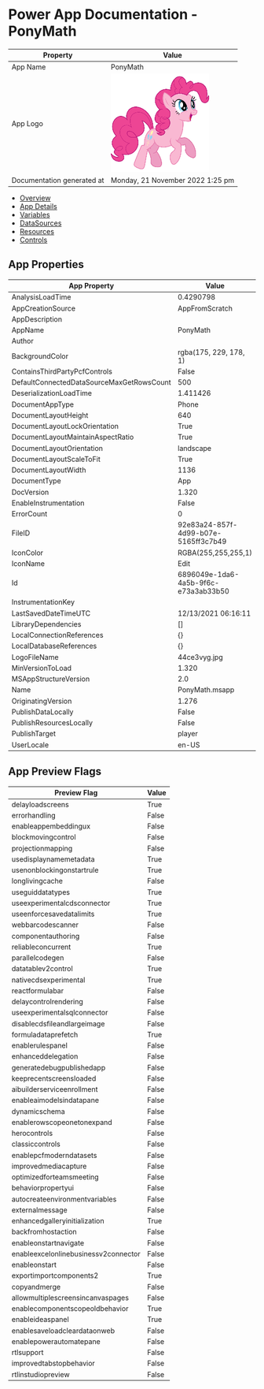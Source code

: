 ﻿# Power App Documentation \- PonyMath

| Property                   | Value                                                          |
| -------------------------- | -------------------------------------------------------------- |
| App Name                   | PonyMath                                                       |
| App Logo                   | <img alt="App Logo" src="resources/applogo.png" width="200" /> |
| Documentation generated at | Monday, 21 November 2022 1:25 pm                               |

- [Overview](index-PonyMath.md)
- [App Details](appdetails-PonyMath.md)
- [Variables](variables-PonyMath.md)
- [DataSources](datasources-PonyMath.md)
- [Resources](resources-PonyMath.md)
- [Controls](controls-PonyMath.md)

## App Properties

| App Property                              | Value                                    |
| ----------------------------------------- | ---------------------------------------- |
| AnalysisLoadTime                          | 0.4290798                                |
| AppCreationSource                         | AppFromScratch                           |
| AppDescription                            |                                          |
| AppName                                   | PonyMath                                 |
| Author                                    |                                          |
| BackgroundColor                           | rgba(175, 229, 178, 1)                   |
| ContainsThirdPartyPcfControls             | False                                    |
| DefaultConnectedDataSourceMaxGetRowsCount | 500                                      |
| DeserializationLoadTime                   | 1.411426                                 |
| DocumentAppType                           | Phone                                    |
| DocumentLayoutHeight                      | 640                                      |
| DocumentLayoutLockOrientation             | True                                     |
| DocumentLayoutMaintainAspectRatio         | True                                     |
| DocumentLayoutOrientation                 | landscape                                |
| DocumentLayoutScaleToFit                  | True                                     |
| DocumentLayoutWidth                       | 1136                                     |
| DocumentType                              | App                                      |
| DocVersion                                | 1.320                                    |
| EnableInstrumentation                     | False                                    |
| ErrorCount                                | 0                                        |
| FileID                                    | 92e83a24\-857f\-4d99\-b07e\-5165ff3c7b49 |
| IconColor                                 | RGBA(255,255,255,1)                      |
| IconName                                  | Edit                                     |
| Id                                        | 6896049e\-1da6\-4a5b\-9f6c\-e73a3ab33b50 |
| InstrumentationKey                        |                                          |
| LastSavedDateTimeUTC                      | 12\/13\/2021 06:16:11                    |
| LibraryDependencies                       | \[\]                                     |
| LocalConnectionReferences                 | {}                                       |
| LocalDatabaseReferences                   | {}                                       |
| LogoFileName                              | 44ce3vyg.jpg                             |
| MinVersionToLoad                          | 1.320                                    |
| MSAppStructureVersion                     | 2.0                                      |
| Name                                      | PonyMath.msapp                           |
| OriginatingVersion                        | 1.276                                    |
| PublishDataLocally                        | False                                    |
| PublishResourcesLocally                   | False                                    |
| PublishTarget                             | player                                   |
| UserLocale                                | en\-US                                   |

## App Preview Flags

| Preview Flag                         | Value |
| ------------------------------------ | ----- |
| delayloadscreens                     | True  |
| errorhandling                        | False |
| enableappembeddingux                 | False |
| blockmovingcontrol                   | False |
| projectionmapping                    | False |
| usedisplaynamemetadata               | True  |
| usenonblockingonstartrule            | True  |
| longlivingcache                      | False |
| useguiddatatypes                     | True  |
| useexperimentalcdsconnector          | True  |
| useenforcesavedatalimits             | True  |
| webbarcodescanner                    | False |
| componentauthoring                   | False |
| reliableconcurrent                   | True  |
| parallelcodegen                      | False |
| datatablev2control                   | True  |
| nativecdsexperimental                | True  |
| reactformulabar                      | False |
| delaycontrolrendering                | False |
| useexperimentalsqlconnector          | False |
| disablecdsfileandlargeimage          | False |
| formuladataprefetch                  | True  |
| enablerulespanel                     | False |
| enhanceddelegation                   | False |
| generatedebugpublishedapp            | False |
| keeprecentscreensloaded              | False |
| aibuilderserviceenrollment           | False |
| enableaimodelsindatapane             | False |
| dynamicschema                        | False |
| enablerowscopeonetonexpand           | False |
| herocontrols                         | False |
| classiccontrols                      | False |
| enablepcfmoderndatasets              | False |
| improvedmediacapture                 | False |
| optimizedforteamsmeeting             | False |
| behaviorpropertyui                   | False |
| autocreateenvironmentvariables       | False |
| externalmessage                      | False |
| enhancedgalleryinitialization        | True  |
| backfromhostaction                   | False |
| enableonstartnavigate                | False |
| enableexcelonlinebusinessv2connector | False |
| enableonstart                        | False |
| exportimportcomponents2              | True  |
| copyandmerge                         | False |
| allowmultiplescreensincanvaspages    | False |
| enablecomponentscopeoldbehavior      | True  |
| enableideaspanel                     | True  |
| enablesaveloadcleardataonweb         | False |
| enablepowerautomatepane              | False |
| rtlsupport                           | False |
| improvedtabstopbehavior              | False |
| rtlinstudiopreview                   | False |
